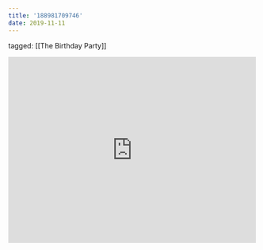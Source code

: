 ```yaml
---
title: '188981709746'
date: 2019-11-11
---
```

tagged: [[The Birthday Party]]
<iframe allow="accelerometer; autoplay; clipboard-write; encrypted-media; gyroscope; picture-in-picture" allowfullscreen="" frameborder="0" height="375" id="youtube_iframe" src="https://www.youtube.com/embed/l5I2vEcVC_I?feature=oembed&amp;enablejsapi=1&amp;origin=https://safe.txmblr.com&amp;wmode=opaque" width="500"></iframe>